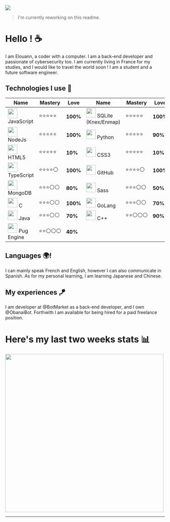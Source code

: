 <img src="https://cdn.discordapp.com/attachments/1012372287640567948/1034734723022467082/photo-1619410283995-43d9134e7656crop.jpg"/>

> I'm currently reworking on this readme.

# Hello ! :coffee:

I am Elouann, a coder with a computer. I am a back-end developer and passionate of cybersecurity too. I am currently living in France for my studies, and I would like to travel the world soon !
I am a student and a future software engineer.

## Technologies I use :tea:

|Name|Mastery|Love|Name|Mastery|Love|
|-|-|-|-|-|-|
|<img src="https://i.imgur.com/1xUExTn.png" width="30px"/> JavaScript|⭐⭐⭐⭐⭐|**100%**|<img src="https://i.imgur.com/QMwQBYc.png" width="30px"/> SQLite (Knex/Enmap)|⭐⭐⭐⭐⭐|**100%**|
|<img src="https://i.imgur.com/ERkg0DN.png" width="30px"/> NodeJs|⭐⭐⭐⭐⭐|**100%**|<img src="https://i.imgur.com/R6DjUi7.png" width="30px"/> Python|⭐⭐⭐⭐⭐|**90%**|
|<img src="https://i.imgur.com/kXIpCEW.png" width="30px"/> HTML5|⭐⭐⭐⭐⭐|**10%**|<img src="https://i.imgur.com/A0GhGi4.png" width="30px"/> CSS3|⭐⭐⭐⭐⭐|**10%**|
|<img src="https://i.imgur.com/thQmc8L.png" width="30px"/> TypeScript|⭐⭐⭐⭐⚪|**100%**|<img src="https://i.imgur.com/Hdkky0C.png" width="30px"/> GitHub|⭐⭐⭐⭐⚪|**100%**|
|<img src="https://i.imgur.com/jsTyeMB.png" width="30px"/> MongoDB|⭐⭐⭐⚪⚪|**80%**|<img src="https://i.imgur.com/UWo9uKa.png" width="30px"/> Sass|⭐⭐⭐⚪⚪|**50%**|
|<img src="https://i.imgur.com/X48rSkK.png" width="30px"/> C|⭐⭐⭐⚪⚪|**100%**|<img src="https://i.imgur.com/KCPM1Og.png" width="30px"/> GoLang|⭐⭐⭐⚪⚪|**70%**|
|<img src="https://i.imgur.com/MwzkpKi.png" width="30px"/> Java|⭐⭐⭐⚪⚪|**70%**|<img src="https://i.imgur.com/tYUDEIn.png" width="30px"/> C++|⭐⭐⚪⚪⚪|**90%**|
|<img src="https://i.imgur.com/vjM4X6W.png" width="30px"/> Pug Engine|⭐⭐⚪⚪⚪|**40%**|

## Languages 🌍!

I can mainly speak French and English, however I can also communicate in Spanish. As for my personal learning, I am learning Japanese and Chinese.

## My experiences 🪁

I am developer at @BotMarket as a back-end developer, and I own @ObanaiBot. Forthwith I am available for being hired for a paid freelance position.

# Here's my last two weeks stats :bar_chart: 

<img width="500px" src="https://github-readme-stats.vercel.app/api/wakatime?username=pxndxdev&theme=light">

---

<div style="text-align:center">
    <img src="https://komarev.com/ghpvc/?username=PxndxDev&style=flat-square&color=blue" alt=""/>
    <img src="https://wakatime.com/badge/user/1f18b09f-6cf2-4aa1-a256-b88b4b5616fe.svg" alt="">
</div>
